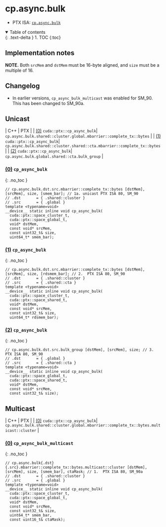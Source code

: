 # cp.async.bulk

-  PTX ISA: [`cp.async.bulk`](https://docs.nvidia.com/cuda/parallel-thread-execution/index.html#data-movement-and-conversion-instructions-cp-async-bulk)

<details open markdown="block">
  <summary>
    Table of contents
  </summary>
  {: .text-delta }
1. TOC
{:toc}
</details>

## Implementation notes

**NOTE.** Both `srcMem` and `dstMem` must be 16-byte aligned, and `size` must be a multiple of 16.

## Changelog

- In earlier versions, `cp_async_bulk_multicast` was enabled for SM_90. This has been changed to SM_90a.

## Unicast

| C++ | PTX |
| [(0)](#0-cp_async_bulk) `cuda::ptx::cp_async_bulk`| `cp.async.bulk.shared::cluster.global.mbarrier::complete_tx::bytes` |
| [(1)](#1-cp_async_bulk) `cuda::ptx::cp_async_bulk`| `cp.async.bulk.shared::cluster.shared::cta.mbarrier::complete_tx::bytes` |
| [(2)](#2-cp_async_bulk) `cuda::ptx::cp_async_bulk`| `cp.async.bulk.global.shared::cta.bulk_group` |


### [(0)](#0-cp_async_bulk) `cp_async_bulk`
{: .no_toc }
```cuda
// cp.async.bulk.dst.src.mbarrier::complete_tx::bytes [dstMem], [srcMem], size, [smem_bar]; // 1a. unicast PTX ISA 80, SM_90
// .dst       = { .shared::cluster }
// .src       = { .global }
template <typename=void>
__device__ static inline void cp_async_bulk(
  cuda::ptx::space_cluster_t,
  cuda::ptx::space_global_t,
  void* dstMem,
  const void* srcMem,
  const uint32_t& size,
  uint64_t* smem_bar);
```

### [(1)](#1-cp_async_bulk) `cp_async_bulk`
{: .no_toc }
```cuda
// cp.async.bulk.dst.src.mbarrier::complete_tx::bytes [dstMem], [srcMem], size, [rdsmem_bar]; // 2.  PTX ISA 80, SM_90
// .dst       = { .shared::cluster }
// .src       = { .shared::cta }
template <typename=void>
__device__ static inline void cp_async_bulk(
  cuda::ptx::space_cluster_t,
  cuda::ptx::space_shared_t,
  void* dstMem,
  const void* srcMem,
  const uint32_t& size,
  uint64_t* rdsmem_bar);
```

### [(2)](#2-cp_async_bulk) `cp_async_bulk`
{: .no_toc }
```cuda
// cp.async.bulk.dst.src.bulk_group [dstMem], [srcMem], size; // 3.  PTX ISA 80, SM_90
// .dst       = { .global }
// .src       = { .shared::cta }
template <typename=void>
__device__ static inline void cp_async_bulk(
  cuda::ptx::space_global_t,
  cuda::ptx::space_shared_t,
  void* dstMem,
  const void* srcMem,
  const uint32_t& size);
```

## Multicast

| C++ | PTX |
| [(0)](#0-cp_async_bulk_multicast) `cuda::ptx::cp_async_bulk`| `cp.async.bulk.shared::cluster.global.mbarrier::complete_tx::bytes.multicast::cluster` |


### [(0)](#0-cp_async_bulk_multicast) `cp_async_bulk_multicast`
{: .no_toc }
```cuda
// cp.async.bulk{.dst}{.src}.mbarrier::complete_tx::bytes.multicast::cluster [dstMem], [srcMem], size, [smem_bar], ctaMask; // 1.  PTX ISA 80, SM_90a
// .dst       = { .shared::cluster }
// .src       = { .global }
template <typename=void>
__device__ static inline void cp_async_bulk(
  cuda::ptx::space_cluster_t,
  cuda::ptx::space_global_t,
  void* dstMem,
  const void* srcMem,
  const uint32_t& size,
  uint64_t* smem_bar,
  const uint16_t& ctaMask);
```
